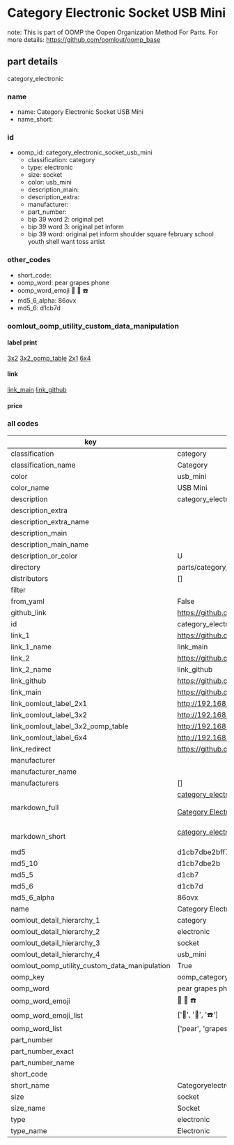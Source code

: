 # Category Electronic Socket USB Mini  

note: This is part of OOMP the Oopen Organization Method For Parts. For more details: https://github.com/oomlout/oomp_base

##  part details
  



category_electronic



### name
* name: Category Electronic Socket USB Mini
* name_short: 
### id
* oomp_id: category_electronic_socket_usb_mini
  * classification: category
  * type: electronic
  * size: socket
  * color: usb_mini
  * description_main: 
  * description_extra: 
  * manufacturer: 
  * part_number: 
  * bip 39 word 2: original pet
  * bip 39 word 3: original pet inform
  * bip 39 word: original pet inform shoulder square february school youth shell want toss artist

### other_codes
* short_code: 
* oomp_word: pear grapes phone
* oomp_word_emoji :pear: :grapes: :phone:
* md5_6_alpha: 86ovx
* md5_6: d1cb7d






### oomlout_oomp_utility_custom_data_manipulation
#### label print
[3x2](http://192.168.1.245:1112/?label=oomp%2086ovx)
[3x2_oomp_table](http://192.168.1.108:1112/?label=oomp%2086ovx)
[2x1](http://192.168.1.242:1112/?label=oomp%2086ovx)
[6x4](http://192.168.1.55:1112/?label=oomp%2086ovx)    

#### link

[link_main](https://github.com/oomlout/oomlout_oomp_version_1_messy/tree/main/parts/category_electronic_socket_usb_mini) [link_github](https://github.com/oomlout/oomlout_oomp_version_1_messy/tree/main/parts/category_electronic_socket_usb_mini)                             

#### price







### all codes 
| key | value |  
| --- | --- |  
| classification | category |  
| classification_name | Category |  
| color | usb_mini |  
| color_name | USB Mini |  
| description | category_electronic |  
| description_extra |  |  
| description_extra_name |  |  
| description_main |  |  
| description_main_name |  |  
| description_or_color | U  |  
| directory | parts/category_electronic_socket_usb_mini |  
| distributors | [] |  
| filter |  |  
| from_yaml | False |  
| github_link | https://github.com/oomlout/oomlout_oomp_part_src/tree/main/parts/category_electronic_socket_usb_mini |  
| id | category_electronic_socket_usb_mini |  
| link_1 | https://github.com/oomlout/oomlout_oomp_version_1_messy/tree/main/parts/category_electronic_socket_usb_mini |  
| link_1_name | link_main |  
| link_2 | https://github.com/oomlout/oomlout_oomp_version_1_messy/tree/main/parts/category_electronic_socket_usb_mini |  
| link_2_name | link_github |  
| link_github | https://github.com/oomlout/oomlout_oomp_version_1_messy/tree/main/parts/category_electronic_socket_usb_mini |  
| link_main | https://github.com/oomlout/oomlout_oomp_version_1_messy/tree/main/parts/category_electronic_socket_usb_mini |  
| link_oomlout_label_2x1 | http://192.168.1.242:1112/?label=oomp%2086ovx |  
| link_oomlout_label_3x2 | http://192.168.1.245:1112/?label=oomp%2086ovx |  
| link_oomlout_label_3x2_oomp_table | http://192.168.1.108:1112/?label=oomp%2086ovx |  
| link_oomlout_label_6x4 | http://192.168.1.55:1112/?label=oomp%2086ovx |  
| link_redirect | https://github.com/oomlout/oomlout_oomp_version_1_messy/tree/main/parts/category_electronic_socket_usb_mini |  
| manufacturer |  |  
| manufacturer_name |  |  
| manufacturers | [] |  
| markdown_full | [category_electronic_socket_usb_mini](none)<br>[](none)<br>[Category Electronic Socket Usb Mini](none)<br><br> |  
| markdown_short | [category_electronic_socket_usb_mini](none)<br><br> |  
| md5 | d1cb7dbe2bff78195169bc6ee728dce5 |  
| md5_10 | d1cb7dbe2b |  
| md5_5 | d1cb7 |  
| md5_6 | d1cb7d |  
| md5_6_alpha | 86ovx |  
| name | Category Electronic Socket USB Mini |  
| oomlout_detail_hierarchy_1 | category |  
| oomlout_detail_hierarchy_2 | electronic |  
| oomlout_detail_hierarchy_3 | socket |  
| oomlout_detail_hierarchy_4 | usb_mini |  
| oomlout_oomp_utility_custom_data_manipulation | True |  
| oomp_key | oomp_category_electronic_socket_usb_mini |  
| oomp_word | pear grapes phone |  
| oomp_word_emoji | :pear: :grapes: :phone: |  
| oomp_word_emoji_list | [':pear:', ':grapes:', ':phone:'] |  
| oomp_word_list | ['pear', 'grapes', 'phone'] |  
| part_number |  |  
| part_number_exact |  |  
| part_number_name |  |  
| short_code |  |  
| short_name | Categoryelectronic |  
| size | socket |  
| size_name | Socket |  
| type | electronic |  
| type_name | Electronic |  

